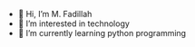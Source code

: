 - 👋 Hi, I’m M. Fadillah
- 👀 I’m interested in technology
- 🌱 I’m currently learning python programming

<!---
mfadillah92/mfadillah92 is a ✨ special ✨ repository because its `README.md` (this file) appears on your GitHub profile.
You can click the Preview link to take a look at your changes.
--->
